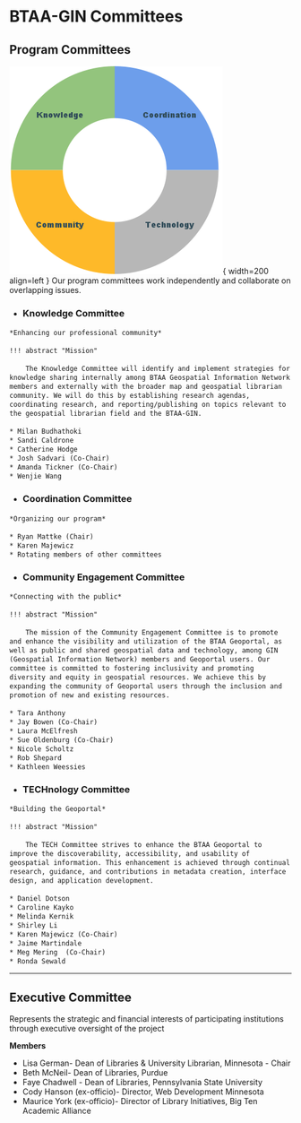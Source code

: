 # BTAA-GIN Committees

## Program Committees

![](../images/matrix-committees.png){ width=200 align=left } Our program committees work independently and collaborate on overlapping issues.


<div class="grid cards" markdown>

-    ### Knowledge Committee

    *Enhancing our professional community*
    
    !!! abstract "Mission"
    
		The Knowledge Committee will identify and implement strategies for knowledge sharing internally among BTAA Geospatial Information Network members and externally with the broader map and geospatial librarian community. We will do this by establishing research agendas, coordinating research, and reporting/publishing on topics relevant to the geospatial librarian field and the BTAA-GIN. 

    * Milan Budhathoki
    * Sandi Caldrone
    * Catherine Hodge
    * Josh Sadvari (Co-Chair)
    * Amanda Tickner (Co-Chair)
    * Wenjie Wang

-    ### Coordination Committee

    *Organizing our program*

    * Ryan Mattke (Chair)
    * Karen Majewicz
    * Rotating members of other committees

-    ### Community Engagement Committee

    *Connecting with the public*
    
    !!! abstract "Mission"
    
	    The mission of the Community Engagement Committee is to promote and enhance the visibility and utilization of the BTAA Geoportal, as well as public and shared geospatial data and technology, among GIN (Geospatial Information Network) members and Geoportal users. Our committee is committed to fostering inclusivity and promoting diversity and equity in geospatial resources. We achieve this by expanding the community of Geoportal users through the inclusion and promotion of new and existing resources.
 
    * Tara Anthony
    * Jay Bowen (Co-Chair)
    * Laura McElfresh
    * Sue Oldenburg (Co-Chair)
    * Nicole Scholtz
    * Rob Shepard
    * Kathleen Weessies

-    ### TECHnology Committee

    *Building the Geoportal*
    
    !!! abstract "Mission"
    
		The TECH Committee strives to enhance the BTAA Geoportal to improve the discoverability, accessibility, and usability of geospatial information. This enhancement is achieved through continual research, guidance, and contributions in metadata creation, interface design, and application development.

    * Daniel Dotson
    * Caroline Kayko
    * Melinda Kernik
    * Shirley Li
    * Karen Majewicz (Co-Chair)
    * Jaime Martindale
    * Meg Mering  (Co-Chair)
    * Ronda Sewald

</div>

---

## Executive Committee

Represents the strategic and financial interests of participating institutions through executive oversight of the project

**Members**

* Lisa German- Dean of Libraries & University Librarian, Minnesota - Chair
* Beth McNeil- Dean of Libraries, Purdue
* Faye Chadwell - Dean of Libraries, Pennsylvania State University
* Cody Hanson (ex-officio)- Director, Web Development Minnesota
* Maurice York (ex-officio)- Director of Library Initiatives, Big Ten Academic Alliance


